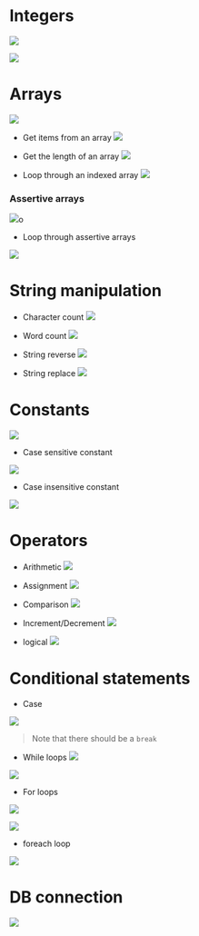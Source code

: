 
# Integers

![](../../../assets/Images/Pasted%20image%2020240619152352.png)

![](../../../assets/Images/Pasted%20image%2020240619152410.png)


# Arrays

![](../../../assets/Images/Pasted%20image%2020240619152453.png)

- Get items from an array
![](../../../assets/Images/Pasted%20image%2020240619154000.png)

- Get the length of an array
![](../../../assets/Images/Pasted%20image%2020240619154053.png)

- Loop through an indexed array
![](../../../assets/Images/Pasted%20image%2020240619154134.png)

### Assertive arrays

![](../../../assets/Images/Pasted%20image%2020240619154353.png)o

- Loop through assertive arrays

![](../../../assets/Images/Pasted%20image%2020240619154434.png)

# String manipulation

- Character count
![](../../../assets/Images/Pasted%20image%2020240619152528.png)

- Word count
![](../../../assets/Images/Pasted%20image%2020240619152547.png)

- String reverse
![](../../../assets/Images/Pasted%20image%2020240619152646.png)

- String replace
![](../../../assets/Images/Pasted%20image%2020240619152633.png)

# Constants

![](../../../assets/Images/Pasted%20image%2020240619153014.png)

- Case sensitive constant 

![](../../../assets/Images/Pasted%20image%2020240619153004.png)

- Case insensitive constant 

![](../../../assets/Images/Pasted%20image%2020240619152934.png)


# Operators

- Arithmetic
![](../../../assets/Images/Pasted%20image%2020240619153030.png)

- Assignment
![](../../../assets/Images/Pasted%20image%2020240619153105.png)

- Comparison
![](../../../assets/Images/Pasted%20image%2020240619153140.png)

- Increment/Decrement
![](../../../assets/Images/Pasted%20image%2020240619153453.png)

- logical
![](../../../assets/Images/Pasted%20image%2020240619153548.png)

# Conditional statements

- Case

![](../../../assets/Images/Pasted%20image%2020240619153653.png)
> Note that there should be a `break` 

- While loops
![](../../../assets/Images/Pasted%20image%2020240619153831.png)

![](../../../assets/Images/Pasted%20image%2020240619153838.png)


- For loops

![](../../../assets/Images/Pasted%20image%2020240619153853.png)

![](../../../assets/Images/Pasted%20image%2020240619153906.png)

- foreach loop

![](../../../assets/Images/Pasted%20image%2020240619153923.png)

# DB connection

![](../../../assets/Images/Pasted%20image%2020240619154557.png)